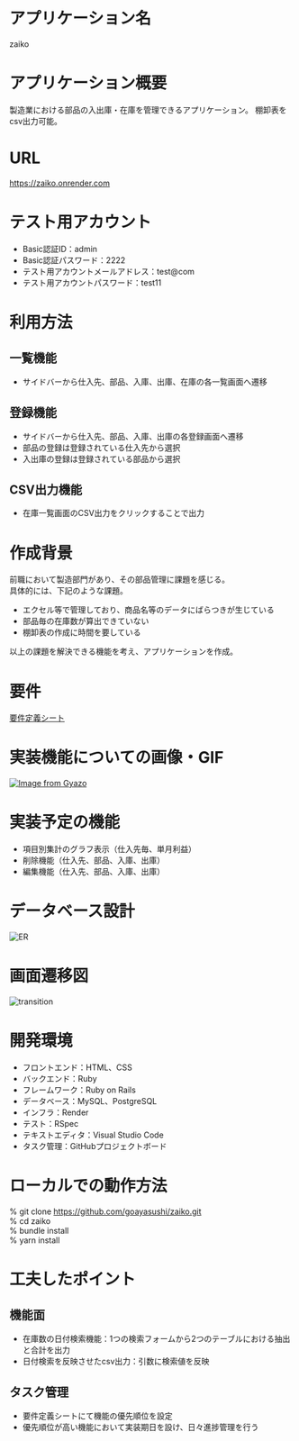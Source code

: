 # アプリケーション名
zaiko

# アプリケーション概要
製造業における部品の入出庫・在庫を管理できるアプリケーション。
棚卸表をcsv出力可能。

# URL
https://zaiko.onrender.com

# テスト用アカウント
- Basic認証ID：admin
- Basic認証パスワード：2222
- テスト用アカウントメールアドレス：test@com
- テスト用アカウントパスワード：test11

# 利用方法
## 一覧機能
- サイドバーから仕入先、部品、入庫、出庫、在庫の各一覧画面へ遷移
## 登録機能
- サイドバーから仕入先、部品、入庫、出庫の各登録画面へ遷移
- 部品の登録は登録されている仕入先から選択
- 入出庫の登録は登録されている部品から選択
## CSV出力機能
- 在庫一覧画面のCSV出力をクリックすることで出力

# 作成背景
前職において製造部門があり、その部品管理に課題を感じる。  
具体的には、下記のような課題。  
- エクセル等で管理しており、商品名等のデータにばらつきが生じている  
- 部品毎の在庫数が算出できていない  
- 棚卸表の作成に時間を要している  

以上の課題を解決できる機能を考え、アプリケーションを作成。  

# 要件
[要件定義シート](https://docs.google.com/spreadsheets/d/1DFeQ_zoq5AOc3sLQ_lhf9LkXbmWWTPElGXurzbTBj6o/edit#gid=982722306) 

# 実装機能についての画像・GIF
[![Image from Gyazo](https://i.gyazo.com/c1825731acd9e6938df379c452c4b4c0.png)](https://gyazo.com/c1825731acd9e6938df379c452c4b4c0)

# 実装予定の機能
- 項目別集計のグラフ表示（仕入先毎、単月利益）
- 削除機能（仕入先、部品、入庫、出庫）
- 編集機能（仕入先、部品、入庫、出庫）

# データベース設計
![ER](https://user-images.githubusercontent.com/76515589/228406188-4bb6a1d3-3ed0-4b00-bed1-efa57d6a7a58.png)

# 画面遷移図
![transition](https://user-images.githubusercontent.com/76515589/228406559-4c2ec0c1-56d3-49a4-a244-6fb830474ef8.png)

# 開発環境
- フロントエンド：HTML、CSS
- バックエンド：Ruby
- フレームワーク：Ruby on Rails
- データベース：MySQL、PostgreSQL
- インフラ：Render
- テスト：RSpec
- テキストエディタ：Visual Studio Code
- タスク管理：GitHubプロジェクトボード

# ローカルでの動作方法
% git clone https://github.com/goayasushi/zaiko.git  
% cd zaiko  
% bundle install  
% yarn install  

# 工夫したポイント
## 機能面
- 在庫数の日付検索機能：1つの検索フォームから2つのテーブルにおける抽出と合計を出力
- 日付検索を反映させたcsv出力：引数に検索値を反映
## タスク管理
- 要件定義シートにて機能の優先順位を設定
- 優先順位が高い機能において実装期日を設け、日々進捗管理を行う
